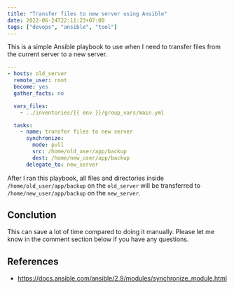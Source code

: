 ```yaml
---
title: "Transfer files to new server using Ansible"
date: 2022-06-24T22:11:23+07:00
tags: ["devops", "ansible", "tool"]
---
```


This is a simple Ansible playbook to use when I need to transfer files from the current server to a new server.

```yml
---
- hosts: old_server
  remote_user: root
  become: yes
  gather_facts: no

  vars_files:
    - ../inventories/{{ env }}/group_vars/main.yml

  tasks:
    - name: transfer files to new server
      synchronize: 
        mode: pull
        src: /home/old_user/app/backup
        dest: /home/new_user/app/backup
      delegate_to: new_server
```

After I ran this playbook, all files and directories inside `/home/old_user/app/backup` on the `old_server` will be transferred to `/home/new_user/app/backup` on the `new_server`.

## Conclution

This can save a lot of time compared to doing it manually.
Please let me know in the comment section below if you have any questions.

## References

* https://docs.ansible.com/ansible/2.9/modules/synchronize_module.html
